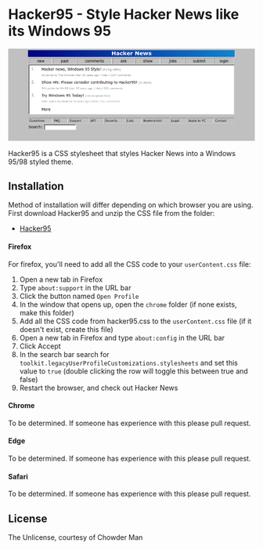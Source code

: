 # Hacker95 - Style Hacker News like its Windows 95

![Hacker News in 95](docs/hacker95.png)

Hacker95 is a CSS stylesheet that styles Hacker News into a Windows 95/98 styled theme.

## Installation

Method of installation will differ depending on which browser you are using. First download Hacker95 and unzip the CSS file from the folder:

* [Hacker95](https://github.com/chowderman/Hacker95/releases/download/1338/hacker95.css.zip)

#### Firefox

For firefox, you'll need to add all the CSS code to your `userContent.css` file:

1. Open a new tab in Firefox
1. Type `about:support` in the URL bar
1. Click the button named `Open Profile`
1. In the window that opens up, open the `chrome` folder (if none exists, make this folder)
1. Add all the CSS code from hacker95.css to the `userContent.css` file (if it doesn't exist, create this file)
1. Open a new tab in Firefox and type `about:config` in the URL bar
1. Click Accept
1. In the search bar search for `toolkit.legacyUserProfileCustomizations.stylesheets` and set this value to `true` (double clicking the row will toggle this between true and false)
1. Restart the browser, and check out Hacker News

#### Chrome

To be determined. If someone has experience with this please pull request.

#### Edge

To be determined. If someone has experience with this please pull request.

#### Safari

To be determined. If someone has experience with this please pull request.

## License

The Unlicense, courtesy of Chowder Man
